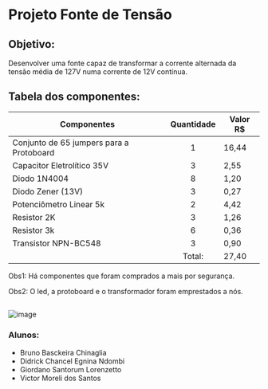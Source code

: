 # Projeto Fonte de Tensão
## Objetivo:
Desenvolver uma fonte capaz de transformar a corrente alternada da tensão média de 127V numa corrente de 12V contínua.

## Tabela dos componentes:
| Componentes | Quantidade | Valor R$ |
|-------------|  :---:  |----------|
| Conjunto de 65 jumpers para a Protoboard | 1 | 16,44 |
| Capacitor Eletrolítico 35V               | 3 | 2,55 |
| Diodo 1N4004                             | 8 | 1,20 |
| Diodo Zener (13V)                        | 3 | 0,27 |
| Potenciômetro Linear 5k                  | 2 | 4,42 |
| Resistor 2K                              | 3 | 1,26 |
| Resistor 3k                              | 6 | 0,36 |
| Transistor NPN-BC548                     | 3 | 0,90 |
| | Total: | 27,40 |

Obs1: Há componentes que foram comprados a mais por segurança.

Obs2: O led, a protoboard e o transformador foram emprestados a nós.

## 

![image](https://github.com/brunobchinaglia/Projeto-Eletronica/assets/124844938/bad9ab8d-ef4f-4bab-afd2-d9558ef4734c)




### Alunos:
* Bruno Basckeira Chinaglia
* Didrick Chancel Egnina Ndombi
* Giordano Santorum Lorenzetto
* Victor Moreli dos Santos
